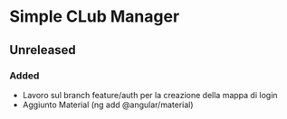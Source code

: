 # Simple CLub Manager

## Unreleased

### Added

- Lavoro sul branch feature/auth per la creazione della mappa di login
- Aggiunto Material (ng add @angular/material)
